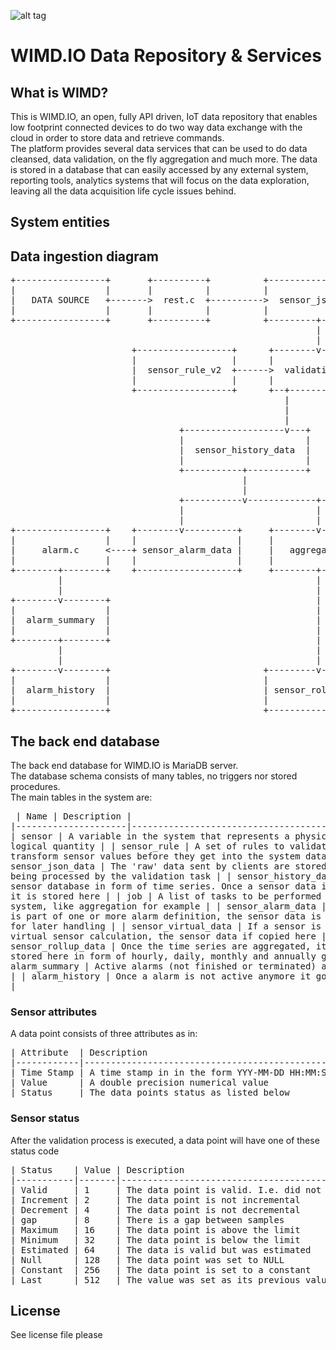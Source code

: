 ![alt tag](https://wimd.io/gitlogo.jpg)

# WIMD.IO Data Repository & Services

## What is WIMD?
This is WIMD.IO, an open, fully API driven, IoT data repository that enables low footprint connected devices to do two way data exchange with the cloud in order to store data and retrieve commands.<br>
The platform provides several data services that can be used to do data cleansed, data validation, on the fly aggregation and much more.
The data is stored in a database that can easily accessed by any external system, reporting tools, analytics systems that will focus on the data exploration, leaving all the data acquisition life cycle issues behind.

## System entities

## Data ingestion diagram
<pre>
+-----------------+       +----------+          +--------------------+
|                 |       |          |          |                    |
|   DATA SOURCE   +------->  rest.c  +---------->  sensor_json_data  <------------------------------+---------------+
|                 |       |          |          |                    |                              |               |
+-----------------+       +----------+          +---------+----------+                              |               |
                                                          |                                         |               |
                                                          |                                         |               |
                       +------------------+      +--------v---------+     +--------------+          |               |
                       |                  |      |                  |     |              |          |               |
                       |  sensor_rule_v2  +------>  validationv2.c  <-----+    sensor    |          |               |
                       |                  |      |                  |     |              |          |               |
                       +------------------+      +--+------------+--+     +--------------+          |               |
                                                    |            |                                  |               |
                                                    |            |                                  |               |
                                                    |            |                                  |               |
                                +-------------------v---+    +---v-------------------+              |               |
                                |                       |    |                       |              |               |
                                |  sensor_history_data  |    |          job          |              |               |
                                |                       |    |                       |              |               |
                                +-----------+-----------+    +---+-------------------+              |               |
                                            |                    |                                  |               |
                                            |                    |                                  |               |
                                +-----------v-------------+------)-------------------+--------------)----------+----)---------------+
                                |                         |      |                   |              |          |    |               |
                                |                         |      |                   |              |          |    |               |
+-----------------+    +--------v----------+     +--------v------v---+   +-----------v-----------+  | +--------v----+---+    +------v-----+
|                 |    |                   |     |                   |   |                       |  | |                 |    |            |
|     alarm.c     <----+ sensor_alarm_data |     |   aggregation.c   |   |  sensor_virtual_data  |  | |  calculation.c  |    |  influx.c  |
|                 |    |                   |     |                   |   |                       |  | |                 |    |            |
+--------+--------+    +-------------------+     +--------+----------+   +-----------+-----------+  | +--------^--------+    +------+-----+
         |                                                |                          |              |          |                    |
         |                                                |                          |              |          |                    |
+--------v--------+                                       |                   +------v------+       |          |             +------v------+
|                 |                                       |                   |             |       |          |             |             |
|  alarm_summary  |                                       |                   |  virtual.c  +-------+          |             |  INFLUX DB  |
|                 |                                       |                   |             |                  |             |             |
+--------+--------+                                       |                   +-------------+                  |             +-------------+
         |                                                |                                                    |
         |                                                |                                                    |
+--------v--------+                             +---------v----------+                                         |
|                 |                             |                    |                                         |
|  alarm_history  |                             | sensor_rollup_data +-----------------------------------------+
|                 |                             |                    |
+-----------------+                             +--------------------+
</pre>

## The back end database
The back end database for WIMD.IO is MariaDB server.<br>
The database schema consists of many tables, no triggers nor stored procedures.<br>
The main tables in the system are:<br><pre>
| Name                | Description                                                                                                           |
|---------------------|-----------------------------------------------------------------------------------------------------------------------|
| sensor              | A variable in the system that represents a physical or logical quantity                                               |
| sensor_rule         | A set of rules to validate and transform sensor values before they get into the system database                       |
| sensor_json_data    | The 'raw' data sent by clients are stored here before being processed by the validation task                          |
| sensor_history_data | The sensor database in form of time series. Once a sensor data is validated it is stored here                         |
| job                 | A list of tasks to be performed by the system, like aggregation for example                                           |
| sensor_alarm_data   | If a sensor is part of one or more alarm definition, the sensor data is copied here for later handling                |
| sensor_virtual_data | If a sensor is part of a virtual sensor calculation, the sensor data if copied here                                   |
| sensor_rollup_data  | Once the time series are aggregated, its content is stored here in form of hourly, daily, monthly and annually groups |
| alarm_summary       | Active alarms (not finished or terminated) are kept here                                                              |
| alarm_history       | Once a alarm is not active anymore it goes here                                                                       |</pre>
### Sensor attributes
A data point consists of three attributes as in:
<pre>
| Attribute  | Description                                    |
|------------|------------------------------------------------|
| Time Stamp | A time stamp in in the form YYY-MM-DD HH:MM:SS |
| Value      | A double precision numerical value             |
| Status     | The data points status as listed below         |
</pre>

### Sensor status
After the validation process is executed, a data point will have one of these status code
<pre>
| Status    | Value | Description                                          |
|-----------|-------|------------------------------------------------------|
| Valid     | 1     | The data point is valid. I.e. did not break any rule |
| Increment | 2     | The data point is not incremental                    |
| Decrement | 4     | The data point is not decremental                    |
| gap       | 8     | There is a gap between samples                       |
| Maximum   | 16    | The data point is above the limit                    |
| Minimum   | 32    | The data point is below the limit                    |
| Estimated | 64    | The data is valid but was estimated                  |
| Null      | 128   | The data point was set to NULL                       |
| Constant  | 256   | The data point is set to a constant                  |
| Last      | 512   | The value was set as its previous value              |
</pre>



## License
See license file please
